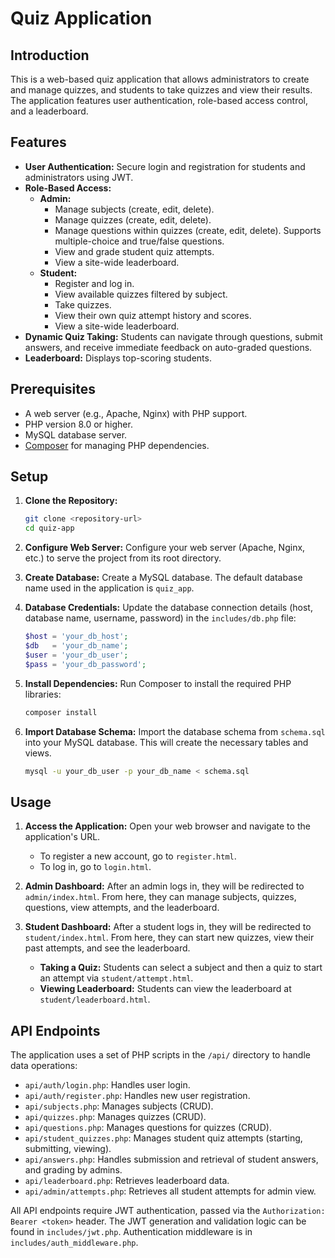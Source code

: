 # Quiz Application

## Introduction

This is a web-based quiz application that allows administrators to create and manage quizzes, and students to take quizzes and view their results. The application features user authentication, role-based access control, and a leaderboard.

## Features

*   **User Authentication:** Secure login and registration for students and administrators using JWT.
*   **Role-Based Access:**
    *   **Admin:**
        *   Manage subjects (create, edit, delete).
        *   Manage quizzes (create, edit, delete).
        *   Manage questions within quizzes (create, edit, delete). Supports multiple-choice and true/false questions.
        *   View and grade student quiz attempts.
        *   View a site-wide leaderboard.
    *   **Student:**
        *   Register and log in.
        *   View available quizzes filtered by subject.
        *   Take quizzes.
        *   View their own quiz attempt history and scores.
        *   View a site-wide leaderboard.
*   **Dynamic Quiz Taking:** Students can navigate through questions, submit answers, and receive immediate feedback on auto-graded questions.
*   **Leaderboard:** Displays top-scoring students.

## Prerequisites

*   A web server (e.g., Apache, Nginx) with PHP support.
*   PHP version 8.0 or higher.
*   MySQL database server.
*   [Composer](https://getcomposer.org/) for managing PHP dependencies.

## Setup

1.  **Clone the Repository:**
    ```sh
    git clone <repository-url>
    cd quiz-app
    ```
2.  **Configure Web Server:**
    Configure your web server (Apache, Nginx, etc.) to serve the project from its root directory.

3.  **Create Database:**
    Create a MySQL database. The default database name used in the application is `quiz_app`.

4.  **Database Credentials:**
    Update the database connection details (host, database name, username, password) in the `includes/db.php` file:
    ```php
    $host = 'your_db_host';
    $db   = 'your_db_name';
    $user = 'your_db_user';
    $pass = 'your_db_password';
    ```
5.  **Install Dependencies:**
    Run Composer to install the required PHP libraries:
    ```sh
    composer install
    ```
6.  **Import Database Schema:**
    Import the database schema from `schema.sql` into your MySQL database. This will create the necessary tables and views.
    ```sh
    mysql -u your_db_user -p your_db_name < schema.sql
    ```

## Usage

1.  **Access the Application:**
    Open your web browser and navigate to the application's URL.
    *   To register a new account, go to `register.html`.
    *   To log in, go to `login.html`.

2.  **Admin Dashboard:**
    After an admin logs in, they will be redirected to `admin/index.html`. From here, they can manage subjects, quizzes, questions, view attempts, and the leaderboard.

3.  **Student Dashboard:**
    After a student logs in, they will be redirected to `student/index.html`. From here, they can start new quizzes, view their past attempts, and see the leaderboard.

    *   **Taking a Quiz:** Students can select a subject and then a quiz to start an attempt via `student/attempt.html`.
    *   **Viewing Leaderboard:** Students can view the leaderboard at `student/leaderboard.html`.

## API Endpoints

The application uses a set of PHP scripts in the `/api/` directory to handle data operations:
*   `api/auth/login.php`: Handles user login.
*   `api/auth/register.php`: Handles new user registration.
*   `api/subjects.php`: Manages subjects (CRUD).
*   `api/quizzes.php`: Manages quizzes (CRUD).
*   `api/questions.php`: Manages questions for quizzes (CRUD).
*   `api/student_quizzes.php`: Manages student quiz attempts (starting, submitting, viewing).
*   `api/answers.php`: Handles submission and retrieval of student answers, and grading by admins.
*   `api/leaderboard.php`: Retrieves leaderboard data.
*   `api/admin/attempts.php`: Retrieves all student attempts for admin view.

All API endpoints require JWT authentication, passed via the `Authorization: Bearer <token>` header.
The JWT generation and validation logic can be found in `includes/jwt.php`.
Authentication middleware is in `includes/auth_middleware.php`.